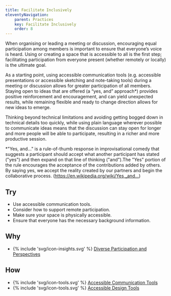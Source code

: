 ```yaml
---
title: Facilitate Inclusively
eleventyNavigation:
    parent: Practices
    key: Facilitate Inclusively
    order: 8
---
```


When organising or leading a meeting or discussion, encouraging equal participation among members is important to ensure that everyone’s voice is heard. Using or creating a space that is accessible to all is the first step; facilitating participation from everyone present (whether remotely or locally) is the ultimate goal.

As a starting point, using accessible communication tools (e.g. accessible presentations or accessible sketching and note-taking tools) during a meeting or discussion allows for greater participation of all members. Staying open to ideas that are offered (a “yes, and” approach*) provides positive reinforcement and encouragement, and can yield unexpected results, while remaining flexible and ready to change direction allows for new ideas to emerge.

Thinking beyond technical limitations and avoiding getting bogged down in technical details too quickly, while using plain language wherever possible to communicate ideas means that the discussion can stay open for longer and more people will be able to participate, resulting in a richer and more productive session.

*"Yes, and..." is a rule-of-thumb response in improvisational comedy that suggests a participant should accept what another participant has stated ("yes") and then expand on that line of thinking ("and").The "Yes" portion of the rule encourages the acceptance of the contributions added by others. By saying yes, we accept the reality created by our partners and begin the collaborative process. (<https://en.wikipedia.org/wiki/Yes,_and...>)

## Try

* Use accessible communication tools.
* Consider how to support remote participation.
* Make sure your space is physically accessible.
* Ensure that everyone has the necessary background information.

## Why

* {% include 'svg/icon-insights.svg' %} [Diverse Participation and Perspectives](/insights/DiverseParticipationAndPerspectives.html)

## How

* {% include 'svg/icon-tools.svg' %} [Accessible Communication Tools](/tools/AccessibleCommunicationTools.html)
* {% include 'svg/icon-tools.svg' %} [Accessible Design Tools](/tools/AccessibleDesignTools.html)
